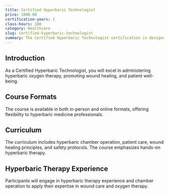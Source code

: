```yaml
---
title: Certified Hyperbaric Technologist
price: 1800.00
certification-years: 2
class-hours: 100
category: Healthcare
slug: certified-hyperbaric-technologist
summary: The Certified Hyperbaric Technologist certification is designed for professionals in hyperbaric medicine and wound care roles. This comprehensive course covers hyperbaric chamber operation, patient care, and wound healing. It equips candidates with the skills needed to administer hyperbaric oxygen therapy effectively.
---
```


## Introduction

As a Certified Hyperbaric Technologist, you will excel in administering hyperbaric oxygen therapy, promoting wound healing, and patient well-being.

## Course Formats

The course is available in both in-person and online formats, offering flexibility to hyperbaric medicine professionals.

## Curriculum

The curriculum includes hyperbaric chamber operation, patient care, wound healing principles, and safety protocols. The course emphasizes hands-on hyperbaric therapy.

## Hyperbaric Therapy Experience

Participants will engage in hyperbaric therapy experience and chamber operation to apply their expertise in wound care and oxygen therapy.

